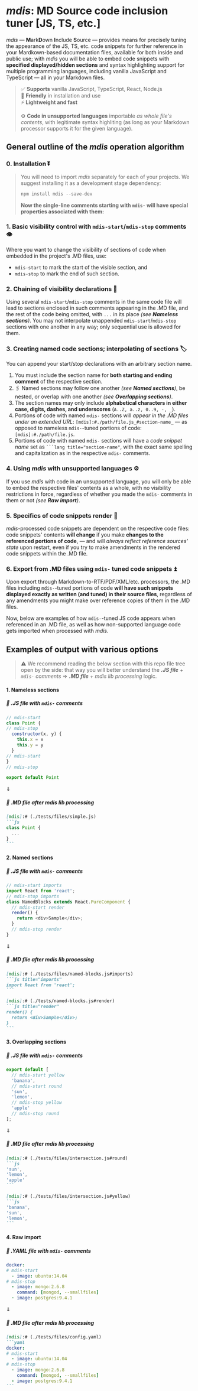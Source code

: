 # _mdis_: MD Source code inclusion tuner [JS, TS, etc.]

_mdis_ — **M**ark**D**own **I**nclude **S**ource — provides means for precisely tuning the appearance of the JS, TS, etc. code snippets for further reference in your Mardkown-based documentation files, available for both inside and public use; with _mdis_ you will be able to embed code snippets with **specified displayed/hidden sections** and syntax highlighting support for multiple programming languages, including vanilla JavaScript and TypeScript — all in your Markdown files.

> ✅ **Supports** vanilla JavaScript, TypeScript, React, Node.js  
> 🔧 **Friendly** in installation and use  
> ⚡ **Lightweight and fast**
> 
> ⚙️ **Code in unsupported languages** importable _as whole file's contents_, with legitimate syntax highliting (as long as your Markdown processor supports it for the given language).

## General outline of the _mdis_ operation algorithm
### 0. Installation ⏬
> You will need to import _mdis_ separately for each of your projects. We suggest installing it as a development stage dependency:
> ```powershell
> npm install mdis --save-dev
> ```
>  
> **Now the single-line comments starting with `mdis-` will have special properties associated with them:**

### 1. Basic visibility control with `mdis-start`/`mdis-stop` comments 👁️
Where you want to change the visibility of sections of code when embedded in the project's .MD files, use:  
   * `mdis-start` to mark the start of the visible section, and  
   * `mdis-stop` to mark the end of such section.
  
### 2. Chaining of visibility declarations 🚃
Using several  `mdis-start`/`mdis-stop` comments in the same code file will lead to sections enclosed in such comments appearing in the .MD file, and the rest of the code being omitted, with `...` in its place _(see  **Nameless sections**)_. You may not interpolate unappended `mdis-start`/`mdis-stop` sections with one another in any way; only sequential use is allowed for them.
  
### 3. Creating named code sections; interpolating of sections 🏷️
You can append your start/stop declarations with an arbitrary section name.  
   1. You must include the section name for **both starting and ending comment** of the respective section.  
   2. 🖇️ Named sections may follow one another _(see **Named sections**)_, be nested, or overlap with one another _(see **Overlapping sections**)_.  
   3. The section names may only include **alphabetical characters in either case, digits, dashes, and underscores** (`A..Z, a..z, 0..9, -, _`).
   4. Portions of code with named `mdis-` sections will *appear in the .MD files under an extended URL*: `[mdis]:#./path/file.js_#section-name_` — as opposed to nameless `mdis-`-tuned portions of code: `[mdis]:#./path/file.js`.
   5. Portions of code with named `mdis-` sections will have a *code snippet name* set as `‍```lang title="section-name"`, with the exact same spelling and capitalization as in the respective `mdis-` comments.
  
### 4. Using _mdis_ with unsupported languages ⚙️
If you use _mdis_ with code in an unsupported language, you will only be able to embed the respective files' contents as a whole, with no visibility restrictions in force, regardless of whether you made the `mdis-` comments in them or not _(see **Raw import**)_.
  
### 5. Specifics of code snippets render 📏
_mdis_-processed code snippets are dependent on the respective code files: code snippets' contents **will change** if you make **changes to the referenced portions of code**, — and will *always reflect reference sources' state* upon restart, even if you try to make amendments in the rendered code snippets within the .MD file.
  
### 6. Export from .MD files using `mdis-` tuned code snippets ⏫
Upon export through Markdown-to-RTF/PDF/XML/etc. processors, the .MD files including `mdis-`-tuned portions of code **will have such snippets displayed exactly as written (and tuned) in their source files**, regardless of any amendments you might make over reference copies of them in the .MD files.

Now, below are examples of how `mdis-`-tuned JS code appears when referenced in an .MD file, as well as how non-supported language code gets imported when processed with _mdis_.

## Examples of output with various options
> ⚠ We recommend reading the below section with this repo file tree open by the side: that way you will better understand the _**.JS file** + `mdis-` comments_ ⇒ _**.MD file** + _mdis lib_ processing_ logic.

#### 1. Nameless sections

##### 📜 .JS file with `mdis-` comments
`````js
// mdis-start
class Point {
// mdis-stop
  constructor(x, y) {
    this.x = x
    this.y = y
  }
// mdis-start
}
// mdis-stop

export default Point
`````
⇓
##### 🤖 .MD file after _mdis_ lib processing
`````markdown
[mdis]:# (./tests/files/simple.js)
```js
class Point {
  ...
}
```
`````

#### 2. Named sections

##### 📜 .JS file with `mdis-` comments
`````js
// mdis-start imports
import React from 'react';
// mdis-stop imports
class NamedBlocks extends React.PureComponent {
  // mdis-start render
  render() {
    return <div>Sample</div>;
  }
  // mdis-stop render
}
`````
⇓
##### 🤖 .MD file after _mdis_ lib processing
`````markdown
[mdis]:# (./tests/files/named-blocks.js#imports)
```js title="imports"
import React from 'react';
```

[mdis]:# (./tests/named-blocks.js#render)
```js title="render"
render() {
  return <div>Sample</div>;
}
```
`````

#### 3. Overlapping sections

##### 📜 .JS file with `mdis-` comments
`````js
export default [
  // mdis-start yellow
  'banana',
  // mdis-start round
  'sun',
  'lemon',
  // mdis-stop yellow
  'apple'
  // mdis-stop round
];
`````
⇓
##### 🤖 .MD file after _mdis_ lib processing
`````markdown
[mdis]:# (./tests/files/intersection.js#round)
```js
'sun',
'lemon',
'apple'
```

[mdis]:# (./tests/files/intersection.js#yellow)
```js
'banana',
'sun',
'lemon',
```
`````

#### 4. Raw import

##### 📄 ._YAML_ file with `mdis-` comments
`````yaml
docker:
# mdis-start
  - image: ubuntu:14.04
# mdis-stop
  - image: mongo:2.6.8
    command: [mongod, --smallfiles]
  - image: postgres:9.4.1
`````
⇓
##### 🤖 .MD file after _mdis_ lib processing
`````markdown
[mdis]:# (./tests/files/config.yaml)
```yaml
docker:
# mdis-start
  - image: ubuntu:14.04
# mdis-stop
  - image: mongo:2.6.8
    command: [mongod, --smallfiles]
  - image: postgres:9.4.1
```
`````

<!-- -=-=-=-=-=-=-=-=-=-=-==-=-=-=-=-

❌ 1. Simple block

<table>
<tr>
<th><em>mdis</em> input</th>
<th>Result</th>
</tr>
<tr>
<td>
<pre>
<code markdown>
// mdis-start
class Point {
// mdis-stop

  constructor(x, y) {
    this.x = x
    this.y = y
  }

// mdis-start
}
// mdis-stop

export default Point
</code>
</pre>
</td>
<td>
<pre>
[mdis]:# (./tests/files/simple.js)
```js title="Simple"class Point {
  ...
}```
</pre>
</td>
</tr>
</table>

❌ 2. Named block
<table>
<tr>
<th><em>mdis</em> input</th>
<th>Result</th>
</tr>
<tr>
<td>
<pre>
// mdis-start imports
import React from 'react';
// mdis-stop imports

class NamedBlocks extends React.PureComponent {
&#160;&#160;// mdis-start render
&#160;&#160;render() {
&#160;&#160;&#160;&#160;return &lt;div&gt;Sample&lt;/div&gt;;
&#160;&#160;}
&#160;&#160;// mdis-stop render
}
</pre>
</td>
<td>
<pre>
[mdis]:# (./tests/files/named-blocks.js#imports)
```
import React from 'react';
```
</pre>
<pre>
[mdis]:# (./tests/named-blocks.js#render)
```
render() {
  return &lt;div&gt;Sample&lt;/div&gt;;
}
```
</pre>
</td>
</tr>
</table>

❌ 3. Intersection
<table>
<tr>
<th><em>mdis</em> input</th>
<th>Result</th>
</tr>
<tr>
<td>
<pre>
export default [
  // mdis-start yellow
  'banana',
  // mdis-start round
  'sun',
  'lemon',
  // mdis-stop yellow
  'apple'
  // mdis-stop round
];
</pre>
</td>
<td>
<pre>
[mdis]:# (./tests/files/intersection.js#round)
```js
'sun',
'lemon',
'apple'
```
</pre>
<pre>
[mdis]:# (./tests/files/intersection.js#yellow)
```js
'banana',
'sun',
'lemon',
```
</pre>
</td>
</tr>
</table>

❌ 4. Raw
<table>
<tr>
<th><em>mdis</em> input</th>
<th>Result</th>
</tr>
<tr>
<td>
<pre>
docker:
  - image: ubuntu:14.04
  - image: mongo:2.6.8
    command: [mongod, --smallfiles]
  - image: postgres:9.4.1
</pre>
</td>
<td>
<pre>
[mdis]:# (./tests/files/config.yaml)
```yaml
docker:
  - image: ubuntu:14.04
  - image: mongo:2.6.8
    command: [mongod, --smallfiles]
  - image: postgres:9.4.1
```
</pre>
</td>
</tr>
</table>
-=-=-=-=-=-=-=-=-=-=-==-=-=-=-=-=-=-
-->
